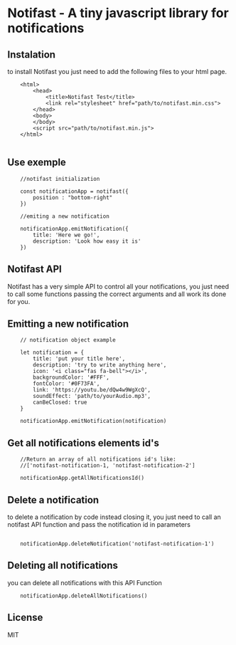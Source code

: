 # Notifast - A tiny javascript library for notifications

## Instalation

to install Notifast you just need to add the following files to your html page.

```
    <html>
        <head>
            <title>Notifast Test</title>
            <link rel="stylesheet" href="path/to/notifast.min.css">
        </head>
        <body>
        </body>
        <script src="path/to/notifast.min.js">
    </html>


```

## Use exemple

```
    //notifast initialization
    
    const notificationApp = notifast({
        position : "bottom-right"
    })

    //emiting a new notification

    notificationApp.emitNotification({
        title: 'Here we go!',
        description: 'Look how easy it is'
    })

```

## Notifast API
Notifast has a very simple API to control all your notifications,  you
just need to call some functions passing the correct arguments and all work its done for you.



## Emitting a new notification
```
    // notification object example

    let notification = {
        title: 'put your title here',
        description: 'try to write anything here',
        icon: '<i class="fas fa-bell"></i>',
        backgroundColor: '#FFF',
        fontColor: '#0F73FA',
        link: 'https://youtu.be/dQw4w9WgXcQ',
        soundEffect: 'path/to/yourAudio.mp3',
        canBeClosed: true
    }

    notificationApp.emitNotification(notification)
```
## Get all notifications elements id's
```
    //Return an array of all notifications id's like: 
    //['notifast-notification-1, 'notifast-notification-2']
    
    notificationApp.getAllNotificationsId()

```

## Delete a notification
to delete a notification by code instead closing it, you just need to call an notifast API function and pass the notification id in parameters

```

    notificationApp.deleteNotification('notifast-notification-1')

```

## Deleting all notifications
you can delete all notifications with this API Function

``` 
    notificationApp.deleteAllNotifications()
```

## License
MIT

